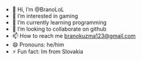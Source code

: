 - 👋 Hi, I’m @BranoLoL
- 👀 I’m interested in gaming
- 🌱 I’m currently learning programming
- 💞️ I’m looking to collaborate on github
- 📫 How to reach me branokuzma123@gmail.com
- 😄 Pronouns: he/him 
- ⚡ Fun fact: Im from Slovakia
